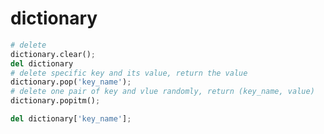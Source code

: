 # dictionary
```python
# delete
dictionary.clear();
del dictionary
# delete specific key and its value, return the value
dictionary.pop('key_name');
# delete one pair of key and vlue randomly, return (key_name, value)
dictionary.popitm();

del dictionary['key_name'];
```
```python
```
```python
```
